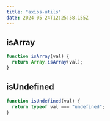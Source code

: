 ```yaml
---
title: "axios-utils"
date: 2024-05-24T12:25:58.155Z
---
```


## isArray

```js
function isArray(val) {
  return Array.isArray(val);
}
```

## isUndefined

```js
function isUndefined(val) {
  return typeof val === "undefined";
}
```
